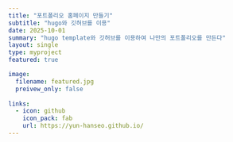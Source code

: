 ```yaml
---
title: "포트폴리오 홈페이지 만들기"
subtitle: "hugo와 깃허브를 이용"
date: 2025-10-01
summary: "hugo template와 깃허브를 이용하여 나만의 포트폴리오를 만든다"
layout: single
type: myproject
featured: true

image:
  filename: featured.jpg
  preivew_only: false
  
links:
  - icon: github
    icon_pack: fab
    url: https://yun-hanseo.github.io/
---
```


